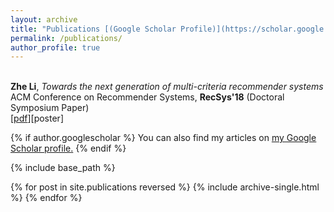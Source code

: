 ```yaml
---
layout: archive
title: "Publications [(Google Scholar Profile)](https://scholar.google.com/citations?user=_GDQBHcAAAAJ&hl=en)"
permalink: /publications/
author_profile: true
---
```



<br/>**Zhe Li**, *Towards the next generation of multi-criteria recommender systems* </br> 
ACM Conference on Recommender Systems, **RecSys'18** (Doctoral Symposium Paper)<br>
\[[pdf](https://roger-zhe-li.github.io/files/recsys18.pdf)\]\[poster\]



{% if author.googlescholar %}
  You can also find my articles on <u><a href="{{author.googlescholar}}">my Google Scholar profile</a>.</u>
{% endif %}

{% include base_path %}

{% for post in site.publications reversed %}
  {% include archive-single.html %}
{% endfor %}
